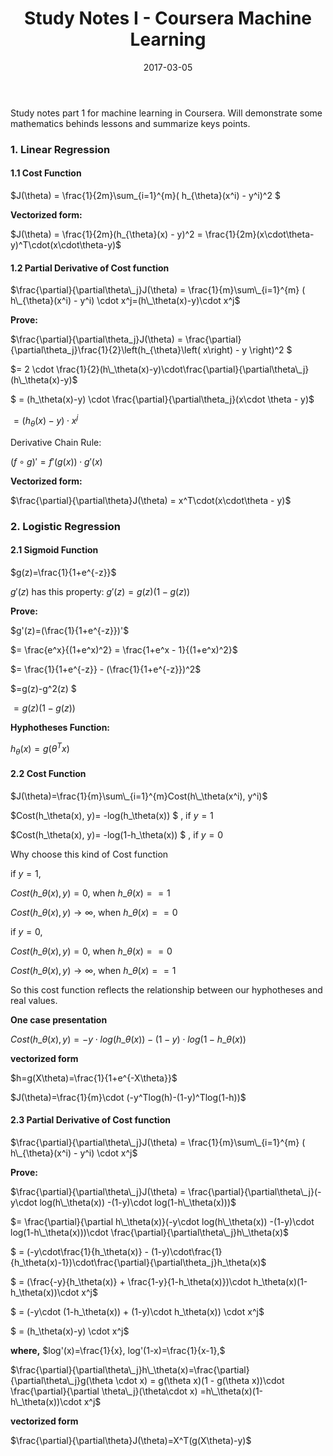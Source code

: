 ﻿---
title: Study Notes I - Coursera Machine Learning
mathjax: true
categories: 机器学习
tags: [机器学习, Coursera, 数学, 学习笔记]
date: 2017-03-05
toc: true
---
Study notes part 1 for machine learning in Coursera. Will demonstrate some mathematics behinds lessons and summarize keys points.


### 1. Linear Regression ###

#### 1.1 Cost Function ####

$J(\theta) = \frac{1}{2m}\sum\_{i=1}^{m}( h\_{\theta}(x^i) - y^i)^2 $

**Vectorized form:**

$J(\theta) = \frac{1}{2m}(h_{\theta}(x) - y)^2 
= \frac{1}{2m}(x\cdot\theta-y)^T\cdot(x\cdot\theta-y)$

<!--more-->

#### 1.2 Partial Derivative of Cost function ####
$\frac{\partial}{\partial\theta\_j}J(\theta) = \frac{1}{m}\sum\_{i=1}^{m} ( h\_{\theta}(x^i) - y^i) \cdot x^j=(h\_\theta(x)-y)\cdot x^j$

**Prove:**

$\frac{\partial}{\partial\theta\_j}J(\theta) =
 \frac{\partial}{\partial\theta\_j}\frac{1}{2}\left(h\_{\theta}\left( x\right) - y \right)^2 $
 
$= 2 \cdot \frac{1}{2}(h\_\theta(x)-y)\cdot\frac{\partial}{\partial\theta\_j}(h\_\theta(x)-y)$

$ = (h_\theta(x)-y) \cdot \frac{\partial}{\partial\theta\_j}(x\cdot \theta - y)$

$= (h_\theta(x)-y) \cdot x^j$

Derivative Chain Rule:

$(f \circ g)' = f'(g(x)) \cdot g'(x)$

**Vectorized form:**

$\frac{\partial}{\partial\theta}J(\theta) = x^T\cdot(x\cdot\theta - y)$

### 2. Logistic Regression ###

#### 2.1 Sigmoid Function ####
$g(z)=\frac{1}{1+e^{-z}}$

$g'(z)$ has this property: $g'(z) = g(z)(1-g(z))$

**Prove:**

$g'(z)=(\frac{1}{1+e^{-z}})'$

$= \frac{e^x}{(1+e^x)^2} = \frac{1+e^x - 1}{(1+e^x)^2}$

$= \frac{1}{1+e^{-z}} - (\frac{1}{1+e^{-z}})^2$

$=g(z)-g^2(z) $

$=g(z)(1-g(z))$

**Hyphotheses Function:**

$h_\theta(x) = g(\theta^Tx)$


#### 2.2 Cost Function ####
 $J(\theta)=\frac{1}{m}\sum\_{i=1}^{m}Cost(h\_\theta(x^i), y^i)$
 
 $Cost(h\_\theta(x), y)= -log(h\_\theta(x)) $ ,    if $y=1$
 
 $Cost(h\_\theta(x), y)= -log(1-h\_\theta(x)) $ ,  if $y=0$
 
 Why choose this kind of Cost function
 
 if $y=1$, 
 
  $Cost(h\_\theta(x), y) = 0$, when $h\_\theta(x) == 1$
  
  $Cost(h\_\theta(x), y) \to\infty$, when $h\_\theta(x) == 0$
  
 if $y=0$, 
 
  $Cost(h\_\theta(x), y) = 0$, when $h\_\theta(x) == 0$
  
  $Cost(h\_\theta(x), y) \to\infty$, when $h\_\theta(x) == 1$
  
 So this cost function reflects the relationship between our hyphotheses and real values.
 
 **One case presentation**

$Cost(h\_\theta(x), y)= -y\cdot log(h\_\theta(x))  -(1-y)\cdot log(1-h\_\theta(x))$
 
 **vectorized form**
 
 $h=g(X\theta)=\frac{1}{1+e^{-X\theta}}$
 
 $J(\theta)=\frac{1}{m}\cdot (-y^Tlog(h)-(1-y)^Tlog(1-h))$
 
 
#### 2.3 Partial Derivative of Cost function ####

$\frac{\partial}{\partial\theta\_j}J(\theta) = \frac{1}{m}\sum\_{i=1}^{m} ( h\_{\theta}(x^i) - y^i) \cdot x^j$

**Prove:**

$\frac{\partial}{\partial\theta\_j}J(\theta)
= \frac{\partial}{\partial\theta\_j}(-y\cdot log(h\_\theta(x))  -(1-y)\cdot log(1-h\_\theta(x)))$

$= \frac{\partial}{\partial h\_\theta(x)}(-y\cdot log(h\_\theta(x))  -(1-y)\cdot log(1-h\_\theta(x)))\cdot \frac{\partial}{\partial\theta\_j}h\_\theta(x)$

$ = (-y\cdot\frac{1}{h\_\theta(x)} - (1-y)\cdot\frac{1}{h\_\theta(x)-1})\cdot\frac{\partial}{\partial\theta\_j}h\_\theta(x)$

$ = (\frac{-y}{h\_\theta(x)} + \frac{1-y}{1-h\_\theta(x)})\cdot h\_\theta(x)(1-h\_\theta(x))\cdot x^j$

$ = (-y\cdot (1-h\_\theta(x)) + (1-y)\cdot h\_\theta(x)) \cdot x^j$

$ = (h\_\theta(x)-y) \cdot x^j$

**where,** $log'(x)=\frac{1}{x}, log'(1-x)=\frac{1}{x-1},$

$\frac{\partial}{\partial\theta\_j}h\_\theta(x)=\frac{\partial}{\partial\theta\_j}g(\theta \cdot x) = g(\theta x)(1 - g(\theta x))\cdot \frac{\partial}{\partial \theta\_j}(\theta\cdot x)
=h\_\theta(x)(1-h\_\theta(x))\cdot x^j$

 **vectorized form**
 
 $\frac{\partial}{\partial\theta}J(\theta)=X^T(g(X\theta)-y)$
